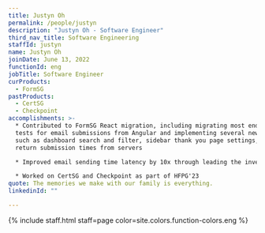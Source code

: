 ```yaml
---
title: Justyn Oh
permalink: /people/justyn
description: "Justyn Oh - Software Engineer"
third_nav_title: Software Engineering
staffId: justyn
name: Justyn Oh
joinDate: June 13, 2022
functionId: eng
jobTitle: Software Engineer
curProducts:
  - FormSG
pastProducts:
  - CertSG
  - Checkpoint
accomplishments: >-
  * Contributed to FormSG React migration, including migrating most end-to-end
  tests for email submissions from Angular and implementing several new features
  such as dashboard search and filter, sidebar thank you page settings, and
  return submission times from servers

  * Improved email sending time latency by 10x through leading the investigation into the matter and rectifying the root cause (migrating AWS email sending services from US to SG)

  * Worked on CertSG and Checkpoint as part of HFPG'23
quote: The memories we make with our family is everything.
linkedinId: ""

---
```


{% include staff.html staff=page color=site.colors.function-colors.eng %}
